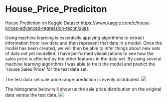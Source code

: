 # House_Price_Prediciton
House Prediction on Kaggle Dataset
https://www.kaggle.com/c/house-prices-advanced-regression-techniques

Using machine learning is essentially applying algorithms to extract information from raw data and then represent that data in a model.  Once the model has been created, we will then be able to infer things about new sets of data not yet modelled.
I have performed visualizations to see how the sales price is affected by the other features in the data set. By using several machine learning algorithms I was able to train the model and predict the 'House Sales Price' for the test data set.

The test data set sale price range prediction is evenly distributed.
![](https://github.com/Michaels72/House_Price_Prediciton/images/output_114_0.png)

The histograms below will show us the sale price distribution on the original data versus the test data.
![](https://github.com/Michaels72/House_Price_Prediciton/images/output_80_0.png)
